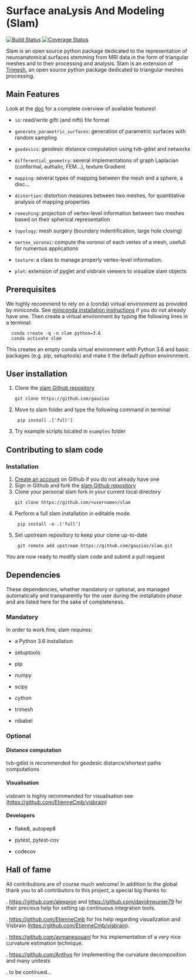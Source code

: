# Surface anaLysis And Modeling (Slam)

[![Build Status](https://travis-ci.org/gauzias/slam.svg?branch=master)](https://travis-ci.org/gauzias/slam) 
[![Coverage Status](https://coveralls.io/repos/github/gauzias/slam/badge.svg?branch=master)](https://coveralls.io/github/gauzias/slam?branch=master)

Slam is an open source python package dedicated to the representation of neuroanatomical surfaces stemming from MRI data in the form of triangular meshes and to their processing and analysis.
Slam is an extension of [Trimesh](https://github.com/mikedh/trimesh), an open source python package dedicated to triangular meshes processing.


## Main Features


   Look at the [doc](https://gauzias.github.io/slam) for a complete overview of available features! 
   
+ ``io``: read/write gifti (and nifti) file format 

+ ``generate_parametric_surfaces``: generation of parametric surfaces with random sampling

+ ``geodesics``: geodesic distance computation using tvb-gdist and networkx

+ ``differential_geometry``: several implementations of graph Laplacian (conformal, authalic, FEM...), texture Gradient

+ ``mapping``: several types of mapping between the mesh and a sphere, a disc...

+ ``distortion``: distortion measures between two meshes, for quantitative analysis of mapping properties

+ ``remeshing``: projection of vertex-level information between two meshes based on their spherical representation

+ ``topology``: mesh surgery (boundary indentification, large hole closing)

+ ``vertex_voronoi``: compute the voronoi of each vertex of a mesh, usefull for numerous applications

+ ``texture``: a class to manage properly vertex-level information.

+ ``plot``: extension of pyglet and visbrain viewers to visualize slam objects

## Prerequisites

 We highly recommend to rely on a (conda) virtual environment as provided by miniconda.
 See [miniconda installation instructions](https://docs.conda.io/en/latest/miniconda.html)  if you do not already have one. 
 Then create a virtual environment by typing the following lines in a terminal:
  ```
    conda create -q -n slam python=3.6
    conda activate slam
  ``` 
 This creates an empty conda virtual environment with Python 3.6 and basic packages
  (e.g. pip, setuptools) and make it the default python environment.


## User installation

1. Clone the [slam Github repository](https://github.com/gauzias/slam)
   ```
   git clone https://github.com/gauzias
   ```

2. Move to slam folder and type the following command in terminal

    ```
     pip install .['full'] 
    ```

3. Try example scripts located in ``examples`` folder

## Contributing to slam code
### Installation
1. [Create an account](https://github.com/) on Github if you do not already have one
2. Sign in Github and fork  the [slam Github repository](https://github.com/gauzias/slam)
3. Clone your personal slam fork in your current local directory
    ```# replace <username> by your Github login 
    git clone https://github.com/<username>/slam
    ```
4. Perform a full slam installation in editable mode
   ```
    pip install -e .['full']
   ```
5. Set upstream repository to keep your clone up-to-date
   ```
    git remote add upstream https://github.com/gauzias/slam.git
   ```
You are now ready to modify slam code and submit a pull request
## Dependencies 
These dependencies, whether mandatory or optional, are managed automatically and transparently for the user during the installation phase and are listed here for the sake of completeness.

### Mandatory
In order to work fine, slam requires:

+ a Python 3.6 installation 

+ setuptools

+ pip
 
+  numpy

+  scipy

+  cython

+  trimesh

+  nibabel


    
### Optional

#### Distance computation

tvb-gdist is recommended for geodesic distance/shortest paths computations

#### Visualisation 

visbrain is highly recommended for visualisation see (https://github.com/EtienneCmb/visbrain)

#### Developers

+  flake8, autopep8

+ pytest, pytest-cov

+ codecov
   

## Hall of fame

All contributions are of course much welcome!
In addition to the global thank you to all contributors to this project, a special big thanks to:

. https://github.com/alexpron and https://github.com/davidmeunier79 for their precious help for setting up continuous integration tools.

. https://github.com/EtienneCmb for his help regarding visualization and Visbrain (https://github.com/EtienneCmb/visbrain).

. https://github.com/aymanesouani for his implementation of a very nice curvature estimation technique.

. https://github.com/Anthys for implementing the curvature decomposition and many unitests

.  to be continued...



